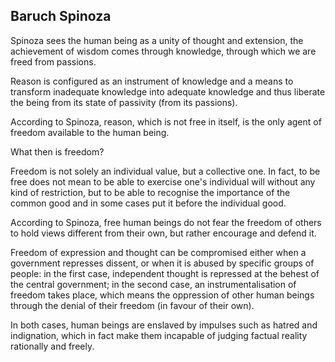 ## Baruch Spinoza

Spinoza sees the human being as a unity of thought and extension, the achievement of wisdom comes through knowledge, through which we are freed from passions. 

Reason is configured as an instrument of knowledge and a means to transform inadequate knowledge into adequate knowledge and thus liberate the being from its state of passivity (from its passions). 

According to Spinoza, reason, which is not free in itself, is the only agent of freedom available to the human being.

What then is freedom?

Freedom is not solely an individual value, but a collective one. In fact, to be free does not mean to be able to exercise one's individual will without any kind of restriction, but to be able to recognise the importance of the common good and in some cases put it before the individual good.



According to Spinoza, free human beings do not fear the freedom of others to hold views different from their own, but rather encourage and defend it.

Freedom of expression and thought can be compromised either when a government represses dissent, or when it is abused by specific groups of people: in the first case, independent thought is repressed at the behest of the central government; in the second case, an instrumentalisation of freedom takes place, which means the oppression of other human beings through the denial of their freedom (in favour of their own).

In both cases, human beings are enslaved by impulses such as hatred and indignation, which in fact make them incapable of judging factual reality rationally and freely.
